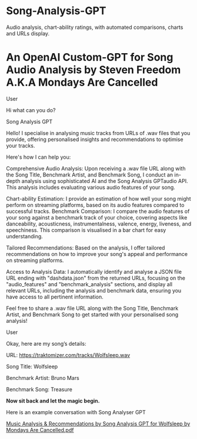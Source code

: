 # Song-Analysis-GPT
Audio analysis, chart-ability ratings, with automated comparisons, charts and URLs display.


# An OpenAI Custom-GPT for Song Audio Analysis by Steven Freedom A.K.A Mondays Are Cancelled


User


Hi what can you do?

Song Analysis GPT


Hello! I specialise in analysing music tracks from URLs of .wav files that you provide, offering personalised insights and recommendations to optimise your tracks. 

Here's how I can help you:

Comprehensive Audio Analysis: Upon receiving a .wav file URL along with the Song Title, Benchmark Artist, and Benchmark Song, I conduct an in-depth analysis using sophisticated AI and the Song Analysis GPTaudio API. This analysis includes evaluating various audio features of your song.

Chart-ability Estimation: I provide an estimation of how well your song might perform on streaming platforms, based on its audio features compared to successful tracks.
Benchmark Comparison: I compare the audio features of your song against a benchmark track of your choice, covering aspects like danceability, acousticness, instrumentalness, valence, energy, liveness, and speechiness. This comparison is visualised in a bar chart for easy understanding.

Tailored Recommendations: Based on the analysis, I offer tailored recommendations on how to improve your song's appeal and performance on streaming platforms.

Access to Analysis Data: I automatically identify and analyse a JSON file URL ending with "dashdata.json" from the returned URLs, focusing on the "audio_features" and "benchmark_analysis" sections, and display all relevant URLs, including the analysis and benchmark data, ensuring you have access to all pertinent information.

Feel free to share a .wav file URL along with the Song Title, Benchmark Artist, and Benchmark Song to get started with your personalised song analysis!

User


Okay, here are my song’s details:


URL: https://traktomizer.com/tracks/Wolfsleep.wav


Song Title: Wolfsleep


Benchmark Artist: Bruno Mars


Benchmark Song: Treasure


**Now sit back and let the magic begin.**

Here is an example conversation with Song Analyser GPT

[Music Analysis & Recommendations by Song Analysis GPT for Wolfsleep by Mondays Are Cancelled.pdf](https://github.com/libfreedom/Song-Analysis-GPT/files/14852947/Music.Analysis.Recommendations.by.Song.Analysis.GPT.for.Wolfsleep.by.Mondays.Are.Cancelled.pdf)
